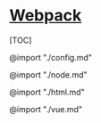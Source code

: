 <link rel="stylesheet" href="https://zhmhbest.gitee.io/hellomathematics/style/index.css">
<script src="https://zhmhbest.gitee.io/hellomathematics/style/index.js"></script>

# [Webpack](../index.html)

[TOC]

@import "./config.md"

@import "./node.md"

@import "./html.md"

@import "./vue.md"
